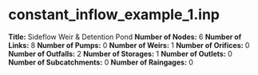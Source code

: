 # constant_inflow_example_1.inp
**Title:**             Sideflow Weir & Detention Pond
**Number of Nodes:** 6
**Number of Links:** 8
**Number of Pumps:** 0
**Number of Weirs:** 1
**Number of Orifices:** 0
**Number of Outfalls:** 2
**Number of Storages:** 1
**Number of Outlets:** 0
**Number of Subcatchments:** 0
**Number of Raingages:** 0
